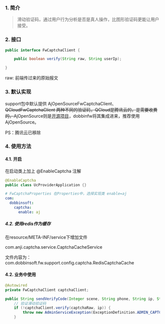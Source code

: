 ### 1.  简介

> 滑动验证码，通过用户行为分析是否是真人操作，比图形验证码更能让用户接受。



### 2. 接口

```java
public interface FwCaptchaClient {

    public boolean verify(String raw, String userIp);

}
```

raw: 前端传过来的原始报文



### 3. 默认实现

support包中默认提供 AjOpenSourceFwCaptchaClient、~~QCloudFwCaptchaClient 两种不同的验证码，QCloud是腾讯云的，是需要收费的，~~AjOpenSource则是[开源项目](https://gitee.com/anji-plus/captcha)，dobbinfw将其集成进来，推荐使用AjOpenSource。

PS：腾讯云已移除

### 4. 使用方法

#### 4.1. 开启

在启动类上加上 @EnableCaptcha 注解

```java
@EnableCaptcha
public class UcProviderApplication {}
```

```yaml
# FwCaptchaProperties 在Properties中，选择实现类 enable=aj
com:
  dobbinsoft:
    captcha:
      enable: aj
```

##### 4.2. 使用redis作为缓存

在resource/META-INF/service下增加文件

com.anji.captcha.service.CaptchaCacheService

文件内容为：
com.dobbinsoft.fw.support.config.captcha.RedisCaptchaCache


#### 4.2. 业务中使用

```java
@Autowired
private FwCaptchaClient captchaClient;
```

```java
public String sendVerifyCode(Integer scene, String phone, String ip, String captchaRaw) throws ServiceException {
    // 验证滑动验证码
    if (!captchaClient.verify(captchaRaw, ip)) {
        throw new AdminServiceException(ExceptionDefinition.ADMIN_CAPTCHA_ERROR);
    }
```

